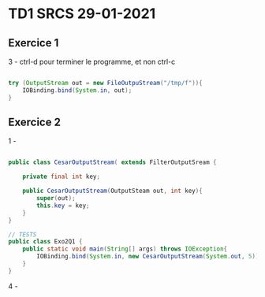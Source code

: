 # TD1 SRCS 29-01-2021

## Exercice 1




3 -
ctrl-d pour terminer le programme, et non ctrl-c
```java

try (OutputStream out = new FileOutpuStream("/tmp/f")){
    IOBinding.bind(System.in, out);
}
```

## Exercice 2

1 - 

```java

public class CesarOutputStream( extends FilterOutputSream {

    private final int key;

    public CesarOutputStream(OutputSteam out, int key){
        super(out);
        this.key = key;
    }
}

// TESTS
public class Exo2Q1 {
    public static void main(String[] args) throws IOException{
        IOBinding.bind(System.in, new CesarOutputStream(System.out, 5));
    }
}
```

4 - 
